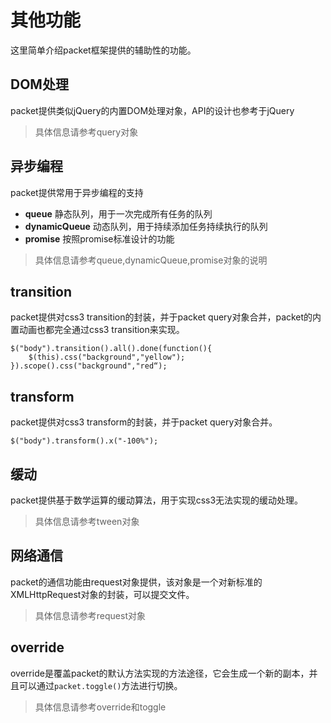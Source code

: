# 其他功能

这里简单介绍packet框架提供的辅助性的功能。

## DOM处理

packet提供类似jQuery的内置DOM处理对象，API的设计也参考于jQuery

> 具体信息请参考query对象

## 异步编程

packet提供常用于异步编程的支持

- **queue** 静态队列，用于一次完成所有任务的队列
- **dynamicQueue** 动态队列，用于持续添加任务持续执行的队列
- **promise** 按照promise标准设计的功能

> 具体信息请参考queue,dynamicQueue,promise对象的说明

## transition

packet提供对css3 transition的封装，并于packet query对象合并，packet的内置动画也都完全通过css3 transition来实现。

```
$("body").transition().all().done(function(){
	$(this).css("background","yellow");
}).scope().css("background","red“);
```

## transform

packet提供对css3 transform的封装，并于packet query对象合并。

```
$("body").transform().x("-100%");
```

## 缓动

packet提供基于数学运算的缓动算法，用于实现css3无法实现的缓动处理。

> 具体信息请参考tween对象

## 网络通信

packet的通信功能由request对象提供，该对象是一个对新标准的XMLHttpRequest对象的封装，可以提交文件。

> 具体信息请参考request对象

## override

override是覆盖packet的默认方法实现的方法途径，它会生成一个新的副本，并且可以通过`packet.toggle()`方法进行切换。

> 具体信息请参考override和toggle
